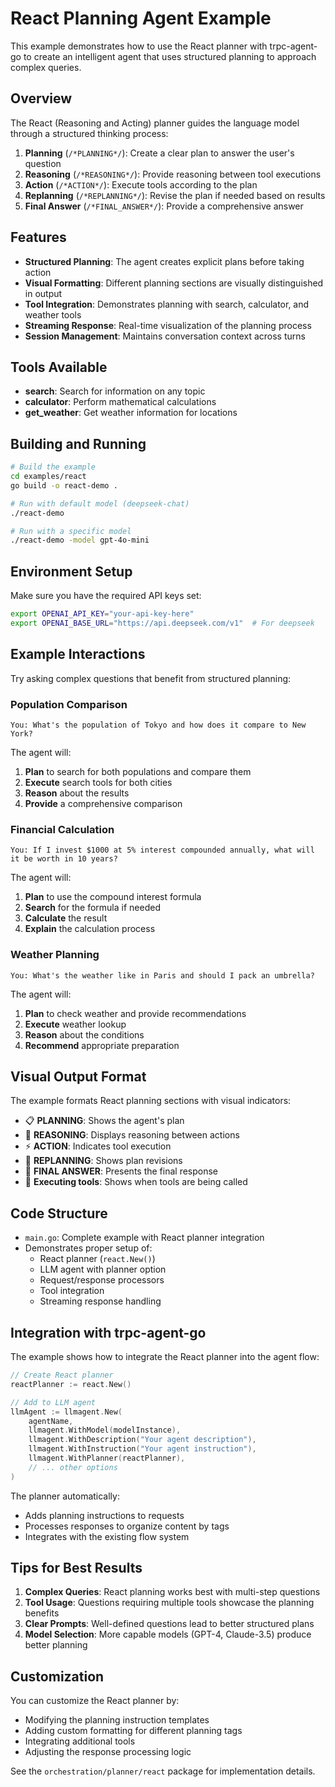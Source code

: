 # React Planning Agent Example

This example demonstrates how to use the React planner with trpc-agent-go to create an intelligent agent that uses structured planning to approach complex queries.

## Overview

The React (Reasoning and Acting) planner guides the language model through a structured thinking process:

1. **Planning** (`/*PLANNING*/`): Create a clear plan to answer the user's question
2. **Reasoning** (`/*REASONING*/`): Provide reasoning between tool executions 
3. **Action** (`/*ACTION*/`): Execute tools according to the plan
4. **Replanning** (`/*REPLANNING*/`): Revise the plan if needed based on results
5. **Final Answer** (`/*FINAL_ANSWER*/`): Provide a comprehensive answer

## Features

- **Structured Planning**: The agent creates explicit plans before taking action
- **Visual Formatting**: Different planning sections are visually distinguished in output
- **Tool Integration**: Demonstrates planning with search, calculator, and weather tools
- **Streaming Response**: Real-time visualization of the planning process
- **Session Management**: Maintains conversation context across turns

## Tools Available

- **search**: Search for information on any topic
- **calculator**: Perform mathematical calculations
- **get_weather**: Get weather information for locations

## Building and Running

```bash
# Build the example
cd examples/react
go build -o react-demo .

# Run with default model (deepseek-chat)
./react-demo

# Run with a specific model
./react-demo -model gpt-4o-mini
```

## Environment Setup

Make sure you have the required API keys set:

```bash
export OPENAI_API_KEY="your-api-key-here"
export OPENAI_BASE_URL="https://api.deepseek.com/v1"  # For deepseek
```

## Example Interactions

Try asking complex questions that benefit from structured planning:

### Population Comparison
```
You: What's the population of Tokyo and how does it compare to New York?
```

The agent will:
1. **Plan** to search for both populations and compare them
2. **Execute** search tools for both cities
3. **Reason** about the results
4. **Provide** a comprehensive comparison

### Financial Calculation
```
You: If I invest $1000 at 5% interest compounded annually, what will it be worth in 10 years?
```

The agent will:
1. **Plan** to use the compound interest formula
2. **Search** for the formula if needed
3. **Calculate** the result
4. **Explain** the calculation process

### Weather Planning
```
You: What's the weather like in Paris and should I pack an umbrella?
```

The agent will:
1. **Plan** to check weather and provide recommendations
2. **Execute** weather lookup
3. **Reason** about the conditions
4. **Recommend** appropriate preparation

## Visual Output Format

The example formats React planning sections with visual indicators:

- 📋 **PLANNING**: Shows the agent's plan
- 🤔 **REASONING**: Displays reasoning between actions
- ⚡ **ACTION**: Indicates tool execution
- 🔄 **REPLANNING**: Shows plan revisions
- 🎯 **FINAL ANSWER**: Presents the final response
- 🔧 **Executing tools**: Shows when tools are being called

## Code Structure

- `main.go`: Complete example with React planner integration
- Demonstrates proper setup of:
  - React planner (`react.New()`)
  - LLM agent with planner option
  - Request/response processors
  - Tool integration
  - Streaming response handling

## Integration with trpc-agent-go

The example shows how to integrate the React planner into the agent flow:

```go
// Create React planner
reactPlanner := react.New()

// Add to LLM agent
llmAgent := llmagent.New(
    agentName,
    llmagent.WithModel(modelInstance),
    llmagent.WithDescription("Your agent description"),
    llmagent.WithInstruction("Your agent instruction"),
    llmagent.WithPlanner(reactPlanner),
    // ... other options
)
```

The planner automatically:
- Adds planning instructions to requests
- Processes responses to organize content by tags
- Integrates with the existing flow system

## Tips for Best Results

1. **Complex Queries**: React planning works best with multi-step questions
2. **Tool Usage**: Questions requiring multiple tools showcase the planning benefits
3. **Clear Prompts**: Well-defined questions lead to better structured plans
4. **Model Selection**: More capable models (GPT-4, Claude-3.5) produce better planning

## Customization

You can customize the React planner by:
- Modifying the planning instruction templates
- Adding custom formatting for different planning tags
- Integrating additional tools
- Adjusting the response processing logic

See the `orchestration/planner/react` package for implementation details. 
